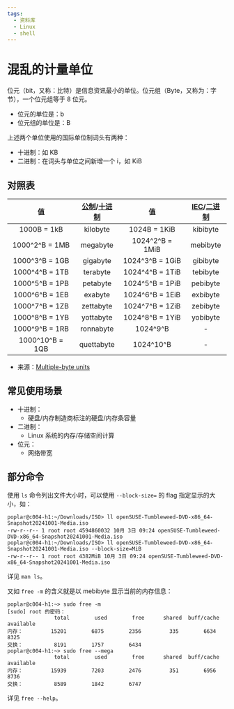 ```yaml
---
tags:
  - 资料库
  - Linux
  - shell
---
```


# 混乱的计量单位

位元（bit，又称：比特）是信息资讯最小的单位。位元组（Byte，又称为：字节），一个位元组等于 8 位元。

- 位元的单位是：b
- 位元组的单位是：B

上述两个单位使用的国际单位制词头有两种：

- 十进制：如 KB
- 二进制：在词头与单位之间新增一个 i，如 KiB

## 对照表

|值|[公制]/[十进制]|值|[IEC]/[二进制]|
|:---:|:---:|:---:|:---:|
|1000B = 1kB|kilobyte|1024B = 1KiB|kibibyte|
|1000^2^B = 1MB|megabyte|1024^2^B = 1MiB|mebibyte|
|1000^3^B = 1GB|gigabyte|1024^3^B = 1GiB|gibibyte|
|1000^4^B = 1TB|terabyte|1024^4^B = 1TiB|tebibyte|
|1000^5^B = 1PB|petabyte|1024^5^B = 1PiB|pebibyte|
|1000^6^B = 1EB|exabyte|1024^6^B = 1EiB|exbibyte|
|1000^7^B = 1ZB|zettabyte|1024^7^B = 1ZiB|zebibyte|
|1000^8^B = 1YB|yottabyte|1024^8^B = 1YiB|yobibyte|
|1000^9^B = 1RB|ronnabyte|1024^9^B|-|
|1000^10^B = 1QB|quettabyte|1024^10^B|-|

- 来源：[Multiple-byte units]

[公制]: https://en.wikipedia.org/wiki/Metric_prefix
[十进制]: https://en.wikipedia.org/wiki/Decimal
[二进制]: https://en.wikipedia.org/wiki/Binary_prefix
[IEC]: https://en.wikipedia.org/wiki/IEC_80000-13
[Multiple-byte units]: https://en.wikipedia.org/wiki/Byte#Multiple-byte_units

## 常见使用场景

- 十进制：
    - 硬盘/内存制造商标注的硬盘/内存条容量
- 二进制：
    - Linux 系统的内存/存储空间计算
- 位元：
    - 网络带宽

## 部分命令

使用 `ls` 命令列出文件大小时，可以使用 `--block-size=` 的 flag 指定显示的大小，如：

```shell
poplar@c004-h1:~/Downloads/ISO> ll openSUSE-Tumbleweed-DVD-x86_64-Snapshot20241001-Media.iso
-rw-r--r-- 1 root root 4594860032 10月 3日 09:24 openSUSE-Tumbleweed-DVD-x86_64-Snapshot20241001-Media.iso
poplar@c004-h1:~/Downloads/ISO> ll openSUSE-Tumbleweed-DVD-x86_64-Snapshot20241001-Media.iso --block-size=MiB
-rw-r--r-- 1 root root 4382MiB 10月 3日 09:24 openSUSE-Tumbleweed-DVD-x86_64-Snapshot20241001-Media.iso
```

详见 `man ls`。

又如 `free -m` 的含义就是以 mebibyte 显示当前的内存信息：

```shell
poplar@c004-h1:~> sudo free -m
[sudo] root 的密码：
               total        used        free      shared  buff/cache   available
内存：         15201        6875        2356         335        6634        8325
交换：          8191        1757        6434
poplar@c004-h1:~> sudo free --mega
               total        used        free      shared  buff/cache   available
内存：         15939        7203        2476         351        6956        8736
交换：          8589        1842        6747
```

详见 `free --help`。